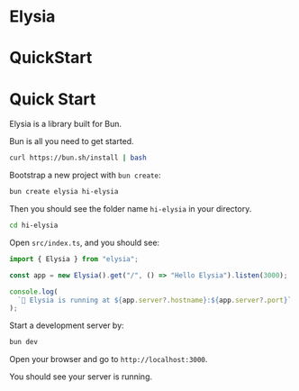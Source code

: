 # Elysia

# QuickStart

# Quick Start[](https://elysiajs.com/quick-start.html#quick-start)

Elysia is a library built for Bun.

Bun is all you need to get started.

```bash
curl https://bun.sh/install | bash
```

Bootstrap a new project with `bun create`:

```bash
bun create elysia hi-elysia
```

Then you should see the folder name `hi-elysia` in your directory.

```bash
cd hi-elysia
```

Open `src/index.ts`, and you should see:

```ts
import { Elysia } from "elysia";

const app = new Elysia().get("/", () => "Hello Elysia").listen(3000);

console.log(
  `🦊 Elysia is running at ${app.server?.hostname}:${app.server?.port}`
);
```

Start a development server by:

```bash
bun dev
```

Open your browser and go to `http://localhost:3000`.

You should see your server is running.